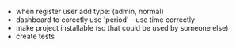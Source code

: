 - when register user add type: (admin, normal)
- dashboard to corectly use 'period' - use time correctly
- make project installable (so that could be used by someone else)
- create tests
